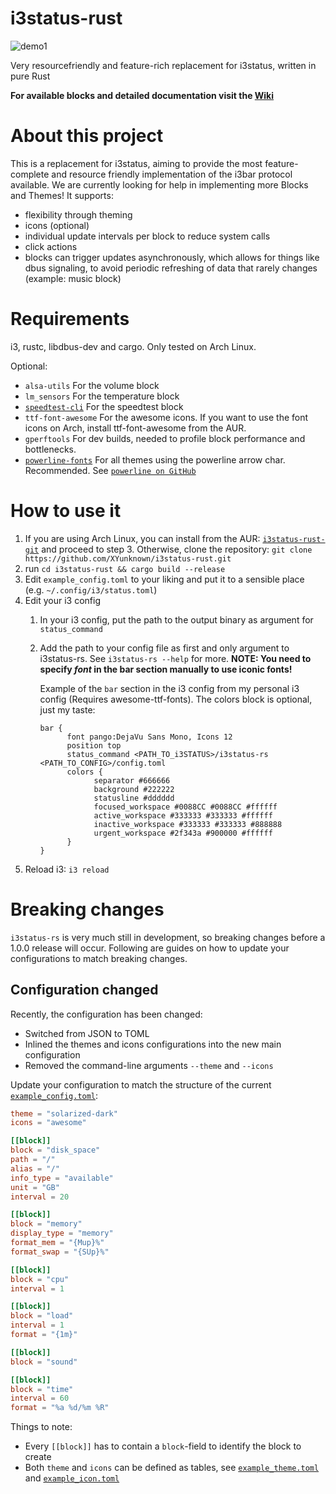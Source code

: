 # i3status-rust
![demo1](https://raw.githubusercontent.com/XYunknown/i3status-rust/master/img/example_bar.png)

Very resourcefriendly and feature-rich replacement for i3status, written in pure Rust

**For available blocks and detailed documentation visit the [Wiki](https://github.com/greshake/i3status-rust/wiki)**

# About this project
This is a replacement for i3status, aiming to provide the most feature-complete and resource friendly implementation of the i3bar protocol available. We are currently looking for help in implementing more Blocks and Themes! It supports:
- flexibility through theming
- icons (optional)
- individual update intervals per block to reduce system calls
- click actions
- blocks can trigger updates asynchronously, which allows for things like dbus signaling, to avoid periodic refreshing of data that rarely changes (example: music block)

# Requirements
i3, rustc, libdbus-dev and cargo. Only tested on Arch Linux.

Optional:
* `alsa-utils` For the volume block
* `lm_sensors` For the temperature block
* [`speedtest-cli`](https://github.com/sivel/speedtest-cli) For the speedtest block
* `ttf-font-awesome` For the awesome icons. If you want to use the font icons on Arch, install ttf-font-awesome from the AUR.
* `gperftools` For dev builds, needed to profile block performance and bottlenecks.
* [`powerline-fonts`](https://www.archlinux.org/packages/community/i686/powerline-fonts/) For all themes using the powerline arrow char. Recommended. See [`powerline on GitHub`](https://github.com/powerline/powerline/tree/develop/font)

# How to use it
1. If you are using Arch Linux, you can install from the AUR: [`i3status-rust-git`](https://aur.archlinux.org/packages/i3status-rust-git/) and proceed to step 3. Otherwise, clone the repository: `git clone https://github.com/XYunknown/i3status-rust.git`
2. run `cd i3status-rust && cargo build --release`
3. Edit `example_config.toml` to your liking and put it to a sensible place (e.g. `~/.config/i3/status.toml`)
4. Edit your i3 config
      1. In your i3 config, put the path to the output binary as argument for `status_command`
      2. Add the path to your config file as first and only argument to i3status-rs. See `i3status-rs --help` for more. **NOTE: You need to specify *font* in the bar section manually to use iconic fonts!**

            Example of the `bar` section in the i3 config from my personal i3 config (Requires awesome-ttf-fonts). The colors block is optional, just my taste:

            ```
            bar {
                  font pango:DejaVu Sans Mono, Icons 12
                  position top
                  status_command <PATH_TO_i3STATUS>/i3status-rs <PATH_TO_CONFIG>/config.toml
                  colors {
                        separator #666666
                        background #222222
                        statusline #dddddd
                        focused_workspace #0088CC #0088CC #ffffff
                        active_workspace #333333 #333333 #ffffff
                        inactive_workspace #333333 #333333 #888888
                        urgent_workspace #2f343a #900000 #ffffff
                  }
            }
            ```
5. Reload i3: `i3 reload`

# Breaking changes

`i3status-rs` is very much still in development, so breaking changes before a 1.0.0 release will occur. Following are guides on how to update your configurations to match breaking changes.

## Configuration changed

Recently, the configuration has been changed:

* Switched from JSON to TOML
* Inlined the themes and icons configurations into the new main configuration
* Removed the command-line arguments `--theme` and `--icons`

Update your configuration to match the structure of the current [`example_config.toml`](https://github.com/greshake/i3status-rust/blob/master/example_config.toml):

```toml
theme = "solarized-dark"
icons = "awesome"

[[block]]
block = "disk_space"
path = "/"
alias = "/"
info_type = "available"
unit = "GB"
interval = 20

[[block]]
block = "memory"
display_type = "memory"
format_mem = "{Mup}%"
format_swap = "{SUp}%"

[[block]]
block = "cpu"
interval = 1

[[block]]
block = "load"
interval = 1
format = "{1m}"

[[block]]
block = "sound"

[[block]]
block = "time"
interval = 60
format = "%a %d/%m %R"
```

Things to note:

* Every `[[block]]` has to contain a `block`-field to identify the block to create
* Both `theme` and `icons` can be defined as tables, see [`example_theme.toml`](https://github.com/greshake/i3status-rust/blob/master/example_theme.toml) and [`example_icon.toml`](https://github.com/greshake/i3status-rust/blob/master/example_icon.toml)
